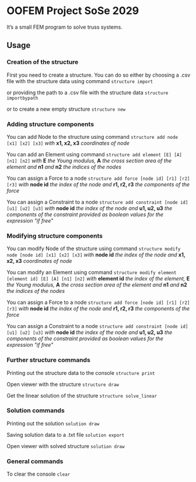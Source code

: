# OOFEM Project SoSe 2029
It’s a small FEM program to solve truss systems. 

## Usage
### Creation of the structure
First you need to create a structure.
You can do so either by choosing a .csv file with the structure data using command 
`structure import`

or providing the path to a .csv file with the structure data 
`structure importbypath`

or to create a new empty structure
`structure new` 

### Adding structure components
You can add Node to the structure using command
`structure add node [x1] [x2] [x3]`
*with* **x1, x2, x3** *coordinates of node*

You can add an Element using command
`structure add element [E] [A] [n1] [n2]`
*with* **E** *the Young modulus,* **A** *the cross section area of the element and* **n1** *and* **n2** *the indices of the nodes*

You can assign a Force to a node
`structure add force [node id] [r1] [r2] [r3]`
*with* **node id** *the index of the node and* **r1, r2, r3** *the components of the force*

You can assign a Constraint to a node
`structure add constraint [node id] [u1] [u2] [u3]`
*with* **node id** *the index of the node and* **u1, u2, u3** *the components of the constraint provided as boolean values for the expression "if free"*

### Modifying structure components
You can modify Node of the structure using command
`structure modify node [node id] [x1] [x2] [x3]`
*with* **node id** *the index of the node and* **x1, x2, x3** *coordinates of node*

You can modify an Element using command
`structure modify element [element id] [E] [A] [n1] [n2]`
*with* **element id** *the index of the element,* **E** *the Young modulus,* **A** *the cross section area of the element and* **n1** *and* **n2** *the indices of the nodes*

You can assign a Force to a node
`structure add force [node id] [r1] [r2] [r3]`
*with* **node id** *the index of the node and* **r1, r2, r3** *the components of the force*

You can assign a Constraint to a node
`structure add constraint [node id] [u1] [u2] [u3]`
*with* **node id** *the index of the node and* **u1, u2, u3** *the components of the constraint provided as boolean values for the expression "if free"*

### Further structure commands
Printing out the structure data to the console
`structure print`

Open viewer with the structure
`structure draw`

Get the linear solution of the structure
`structure solve_linear`

### Solution commands
Printing out the solution
`solution draw`

Saving solution data to a .txt file
`solution export`

Open viewer with solved structure
`solution draw`

### General commands
To clear the console 
`clear`





